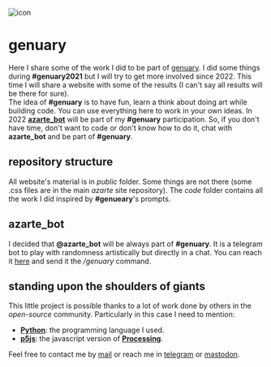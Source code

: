 ![icon](https://gitlab.com/azarte/genuary/-/raw/themoststable/public/assets/img/logo_64.png)

# genuary

Here I share some of the work I did to be part of [genuary](htps://genuary.art). I did some things during
**#genuary2021** but I will try to get more involved since 2022. This time I will share a website with some of the
results (I can't say all results will be there for sure).  
The idea of **#genuary** is to have fun, learn a think about doing art while building code. You can use everything
here to work in your own ideas. In 2022 [**azarte_bot**](https://t.me/azarte_bot) will be part of my **#genuary**
participation. So, if you don't have time, don't want to code or don't know how to do it, chat with **azarte_bot**
and be part of **#genuary**.  

## repository structure

All website's material is in *public* folder. Some things are not there (some .css files are in the main *azarte*
site repository). The *code* folder contains all the work I did inspired by **#genueary**'s prompts.  

## azarte_bot

I decided that **@azarte_bot** will be always part of **#genuary**. It is a telegram bot to play with randomness
artistically but directly in a chat. You can reach it [here]("https://t.me/azarte_bot")
and send it the */genuary* command.  

## standing upon the shoulders of giants

This little project is possible thanks to a lot of work done by others in the *open-source* community. Particularly in
this case I need to mention:

- [**Python**](https://www.python.org/): the programming language I used.  
- [**p5js**](https://p5js.org/): the javascript version of [**Processing**](https://processing.org).  

Feel free to contact me by [mail](mailto:rodrigovalla@protonmail.ch) or reach me in
[telegram](https://t.me/rvalla) or [mastodon](https://fosstodon.org/@rvalla).
